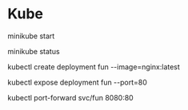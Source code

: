 # Kube
minikube start 

minikube status

kubectl create deployment fun --image=nginx:latest

kubectl expose deployment fun --port=80

kubectl port-forward svc/fun 8080:80
